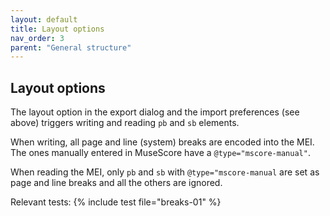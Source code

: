 ```yaml
---
layout: default
title: Layout options
nav_order: 3
parent: "General structure"
---
```


## Layout options

The layout option in the export dialog and the import preferences (see above) triggers writing and reading `pb` and `sb` elements.

When writing, all page and line (system) breaks are encoded into the MEI. The ones manually entered in MuseScore have a `@type="mscore-manual"`.

When reading the MEI, only `pb` and `sb` with `@type="mscore-manual` are set as page and line breaks and all the others are ignored.

Relevant tests:
{% include test file="breaks-01" %}